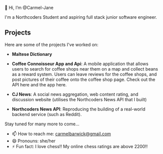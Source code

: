 👋 Hi, I’m @Carmel-Jane

I'm a Northcoders Student and aspiring full stack junior software engineer.

## Projects

Here are some of the projects I've worked on:

- **Maltese Dictionary**

- **Coffee Connoisseur App and Api**: A mobile application that allows users to search for coffee shops near them on a map and collect beans as a reward system. Users can leave reviews for the coffee shops, and post pictures of their coffee onto the coffee shop page. Check out the API here and the app here.

- **CJ News**: A social news aggregation, web content rating, and discussion website (utilises the Northcoders News API that I built)

- **Northcoders News API**: Reproducing the building of a real-world backend service (such as Reddit).

Stay tuned for many more to come...

- 📫 How to reach me: carmelbarwick@gmail.com
- 😄 Pronouns: she/her
- ⚡ Fun fact: I love chess!! My online chess ratings are above 2200!!

<!---
Carmel-Jane/Carmel-Jane is a ✨ special ✨ repository because its `README.md` (this file) appears on your GitHub profile.
You can click the Preview link to take a look at your changes.
--->
